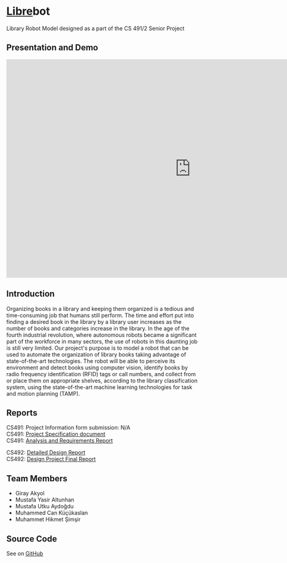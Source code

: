 # [Libre](https://en.wikipedia.org/wiki/Libre_software)bot
Library Robot Model designed as a part of the CS 491/2 Senior Project

## Presentation and Demo

<iframe src="https://docs.google.com/presentation/d/e/2PACX-1vRrCR3ctsifPbOciubfQTwrdFlYDklNofobFIMzmRN5lfSoPYdxfhstzerVa6nZ1hvC5vWiOjNJyr5V/embed?start=false&loop=false&delayms=5000" frameborder="0" width="960" height="569" allowfullscreen="true" mozallowfullscreen="true" webkitallowfullscreen="true"></iframe>

## Introduction
Organizing books in a library and keeping them organized is a tedious and
time-consuming job that humans still perform. The time and effort put into finding a
desired book in the library by a library user increases as the number of books and
categories increase in the library. In the age of the fourth industrial revolution, where
autonomous robots became a significant part of the workforce in many sectors, the
use of robots in this daunting job is still very limited. Our project's purpose is to
model a robot that can be used to automate the organization of library books taking
advantage of state-of-the-art technologies. The robot will be able to perceive its
environment and detect books using computer vision, identify books by radio
frequency identification (RFID) tags or call numbers, and collect from or place them
on appropriate shelves, according to the library classification system, using the
state-of-the-art machine learning technologies for task and motion planning (TAMP).

## Reports
CS491: Project Information form submission: N/A \
CS491: [Project Specification document](./reports/T2325_Project_Specification_Document.pdf) \
CS491: [Analysis and Requirements Report](./reports/T2325_Analysis_Requirements_Report.pdf)  

CS492: [Detailed Design Report](./reports/T2325_Detail_Design_Document.pdf) \
CS492: [Design Project Final Report](./reports/T2325_FinalReport.pdf)


## Team Members
* Giray           Akyol
* Mustafa  Yasir  Altunhan
* Mustafa  Utku   Aydoğdu
* Muhammed Can    Küçükaslan
* Muhammet Hikmet Şimşir

## Source Code
See on [GitHub](https://github.com/Fall22CS491/LibreBot)
